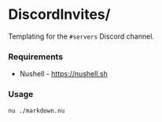 # DiscordInvites/
Templating for the `#servers` Discord channel.

### Requirements
- Nushell - https://nushell.sh

### Usage
`nu ./markdown.nu`
